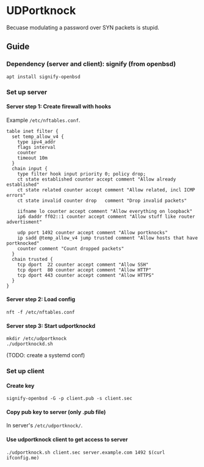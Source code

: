 # UDPortknock

Becuase modulating a password over SYN packets is stupid.

## Guide

### Dependency (server and client): signify (from openbsd)

```
apt install signify-openbsd
```

### Set up server

#### Server step 1: Create firewall with hooks

Example `/etc/nftables.conf`.

```
table inet filter {
  set temp_allow_v4 {
    type ipv4_addr
    flags interval
    counter
    timeout 10m
  }
  chain input {
    type filter hook input priority 0; policy drop;
    ct state established counter accept comment "Allow already established"
    ct state related counter accept comment "Allow related, incl ICMP errors"
    ct state invalid counter drop   comment "Drop invalid packets"
    
    iifname lo counter accept comment "Allow everything on loopback"
    ip6 daddr ff02::1 counter accept comment "Allow stuff like router advertisment"

    udp port 1492 counter accept comment "Allow portknocks"
    ip sadd @temp_allow_v4 jump trusted comment "Allow hosts that have portknocked"
    counter comment "Count dropped packets"
  }
  chain trusted {
    tcp dport  22 counter accept comment "Allow SSH"
    tcp dport  80 counter accept comment "Allow HTTP"
    tcp dport 443 counter accept comment "Allow HTTPS"
  }
}
```

#### Server step 2: Load config

```
nft -f /etc/nftables.conf
```

#### Server step 3: Start udportknockd

```
mkdir /etc/udportknock
./udportknockd.sh
```

(TODO: create a systemd conf)

### Set up client

#### Create key

```
signify-openbsd -G -p client.pub -s client.sec
```

#### Copy pub key to server (only .pub file)

In server's `/etc/udportknock/`.

#### Use udportknock client to get access to server

```
./udportknock.sh client.sec server.example.com 1492 $(curl ifconfig.me)
```
